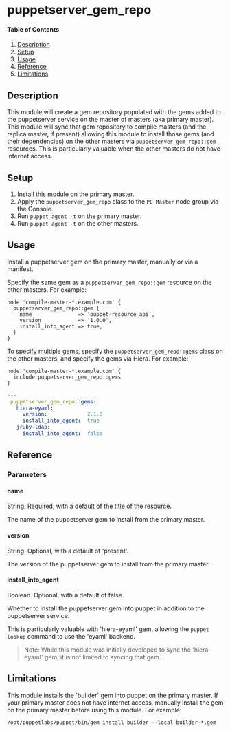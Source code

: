 # puppetserver_gem_repo

#### Table of Contents

1. [Description](#description)
1. [Setup](#setup)
1. [Usage](#usage)
1. [Reference](#reference)
1. [Limitations](#limitations)

## Description

This module will create a gem repository populated with the gems added to the puppetserver service on the master of masters (aka primary master).
This module will sync that gem repository to compile masters (and the replica master, if present) allowing this module to install those gems (and their dependencies) on the other masters via `puppetserver_gem_repo::gem` resources.
This is particularly valuable when the other masters do not have internet access.

## Setup

1. Install this module on the primary master.
1. Apply the `puppetserver_gem_repo` class to the `PE Master` node group via the Console.
1. Run `puppet agent -t` on the primary master.
1. Run `puppet agent -t` on the other masters.

## Usage

Install a puppetserver gem on the primary master, manually or via a manifest.

Specify the same gem as a `puppetserver_gem_repo::gem` resource on the other masters. For example:

```puppet
node 'compile-master-*.example.com' {
  puppetserver_gem_repo::gem {
    name               => 'puppet-resource_api',
    version            => '1.0.0',
    install_into_agent => true,
  }
}
```

To specify multiple gems, specify the `puppetserver_gem_repo::gems` class on the other masters, and specify the gems via Hiera. For example:

```puppet
node 'compile-master-*.example.com' {
  include puppetserver_gem_repo::gems
}
```

```yaml
---
 puppetserver_gem_repo::gems:
   hiera-eyaml:
     version:             2.1.0
     install_into_agent:  true
   jruby-ldap:
     install_into_agent:  false
```

## Reference

### Parameters

#### name

String. Required, with a default of the title of the resource.

The name of the puppetserver gem to install from the primary master.

#### version

String. Optional, with a default of 'present'.

The version of the puppetserver gem to install from the primary master.

#### install_into_agent

Boolean. Optional, with a default of false.

Whether to install the puppetserver gem into puppet in addition to the puppetserver service.

This is particularly valuable with 'hiera-eyaml' gem, allowing the `puppet lookup` command to use the 'eyaml' backend.

> Note: While this module was initially developed to sync the 'hiera-eyaml' gem, it is not limited to syncing that gem.

## Limitations

This module installs the 'builder' gem into puppet on the primary master. If your primary master does not have internet access, manually install the gem on the primary master before using this module. For example:

```shell
/opt/puppetlabs/puppet/bin/gem install builder --local builder-*.gem
```
